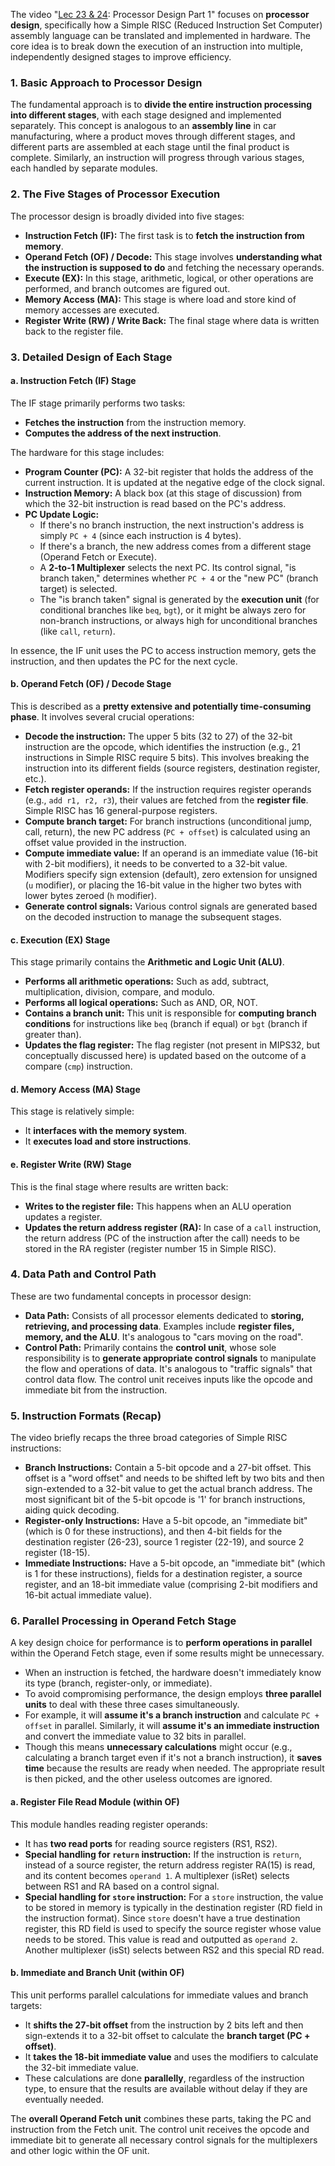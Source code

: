 


The video "[Lec 23 & 24](https://www.youtube.com/watch?v=Od69hy9Y4s8&list=PLL7q95_bHxC56PtT1t-21A-NmUf7yBjGs&index=14&pp=iAQB): Processor Design Part 1" focuses on **processor design**, specifically how a Simple RISC (Reduced Instruction Set Computer) assembly language can be translated and implemented in hardware. The core idea is to break down the execution of an instruction into multiple, independently designed stages to improve efficiency.

### 1. Basic Approach to Processor Design
The fundamental approach is to **divide the entire instruction processing into different stages**, with each stage designed and implemented separately. This concept is analogous to an **assembly line** in car manufacturing, where a product moves through different stages, and different parts are assembled at each stage until the final product is complete. Similarly, an instruction will progress through various stages, each handled by separate modules.

### 2. The Five Stages of Processor Execution
The processor design is broadly divided into five stages:

*   **Instruction Fetch (IF):** The first task is to **fetch the instruction from memory**.
*   **Operand Fetch (OF) / Decode:** This stage involves **understanding what the instruction is supposed to do** and fetching the necessary operands.
*   **Execute (EX):** In this stage, arithmetic, logical, or other operations are performed, and branch outcomes are figured out.
*   **Memory Access (MA):** This stage is where load and store kind of memory accesses are executed.
*   **Register Write (RW) / Write Back:** The final stage where data is written back to the register file.

### 3. Detailed Design of Each Stage

#### a. Instruction Fetch (IF) Stage
The IF stage primarily performs two tasks:
*   **Fetches the instruction** from the instruction memory.
*   **Computes the address of the next instruction**.

The hardware for this stage includes:
*   **Program Counter (PC):** A 32-bit register that holds the address of the current instruction. It is updated at the negative edge of the clock signal.
*   **Instruction Memory:** A black box (at this stage of discussion) from which the 32-bit instruction is read based on the PC's address.
*   **PC Update Logic:**
    *   If there's no branch instruction, the next instruction's address is simply `PC + 4` (since each instruction is 4 bytes).
    *   If there's a branch, the new address comes from a different stage (Operand Fetch or Execute).
    *   A **2-to-1 Multiplexer** selects the next PC. Its control signal, "is branch taken," determines whether `PC + 4` or the "new PC" (branch target) is selected.
    *   The "is branch taken" signal is generated by the **execution unit** (for conditional branches like `beq`, `bgt`), or it might be always zero for non-branch instructions, or always high for unconditional branches (like `call`, `return`).

In essence, the IF unit uses the PC to access instruction memory, gets the instruction, and then updates the PC for the next cycle.

#### b. Operand Fetch (OF) / Decode Stage
This is described as a **pretty extensive and potentially time-consuming phase**. It involves several crucial operations:
*   **Decode the instruction:** The upper 5 bits (32 to 27) of the 32-bit instruction are the opcode, which identifies the instruction (e.g., 21 instructions in Simple RISC require 5 bits). This involves breaking the instruction into its different fields (source registers, destination register, etc.).
*   **Fetch register operands:** If the instruction requires register operands (e.g., `add r1, r2, r3`), their values are fetched from the **register file**. Simple RISC has 16 general-purpose registers.
*   **Compute branch target:** For branch instructions (unconditional jump, call, return), the new PC address (`PC + offset`) is calculated using an offset value provided in the instruction.
*   **Compute immediate value:** If an operand is an immediate value (16-bit with 2-bit modifiers), it needs to be converted to a 32-bit value. Modifiers specify sign extension (default), zero extension for unsigned (`u` modifier), or placing the 16-bit value in the higher two bytes with lower bytes zeroed (`h` modifier).
*   **Generate control signals:** Various control signals are generated based on the decoded instruction to manage the subsequent stages.

#### c. Execution (EX) Stage
This stage primarily contains the **Arithmetic and Logic Unit (ALU)**.
*   **Performs all arithmetic operations:** Such as add, subtract, multiplication, division, compare, and modulo.
*   **Performs all logical operations:** Such as AND, OR, NOT.
*   **Contains a branch unit:** This unit is responsible for **computing branch conditions** for instructions like `beq` (branch if equal) or `bgt` (branch if greater than).
*   **Updates the flag register:** The flag register (not present in MIPS32, but conceptually discussed here) is updated based on the outcome of a compare (`cmp`) instruction.

#### d. Memory Access (MA) Stage
This stage is relatively simple:
*   It **interfaces with the memory system**.
*   It **executes load and store instructions**.

#### e. Register Write (RW) Stage
This is the final stage where results are written back:
*   **Writes to the register file:** This happens when an ALU operation updates a register.
*   **Updates the return address register (RA):** In case of a `call` instruction, the return address (PC of the instruction after the call) needs to be stored in the RA register (register number 15 in Simple RISC).

### 4. Data Path and Control Path
These are two fundamental concepts in processor design:
*   **Data Path:** Consists of all processor elements dedicated to **storing, retrieving, and processing data**. Examples include **register files, memory, and the ALU**. It's analogous to "cars moving on the road".
*   **Control Path:** Primarily contains the **control unit**, whose sole responsibility is to **generate appropriate control signals** to manipulate the flow and operations of data. It's analogous to "traffic signals" that control data flow. The control unit receives inputs like the opcode and immediate bit from the instruction.

### 5. Instruction Formats (Recap)
The video briefly recaps the three broad categories of Simple RISC instructions:
*   **Branch Instructions:** Contain a 5-bit opcode and a 27-bit offset. This offset is a "word offset" and needs to be shifted left by two bits and then sign-extended to a 32-bit value to get the actual branch address. The most significant bit of the 5-bit opcode is '1' for branch instructions, aiding quick decoding.
*   **Register-only Instructions:** Have a 5-bit opcode, an "immediate bit" (which is 0 for these instructions), and then 4-bit fields for the destination register (26-23), source 1 register (22-19), and source 2 register (18-15).
*   **Immediate Instructions:** Have a 5-bit opcode, an "immediate bit" (which is 1 for these instructions), fields for a destination register, a source register, and an 18-bit immediate value (comprising 2-bit modifiers and 16-bit actual immediate value).

### 6. Parallel Processing in Operand Fetch Stage
A key design choice for performance is to **perform operations in parallel** within the Operand Fetch stage, even if some results might be unnecessary.
*   When an instruction is fetched, the hardware doesn't immediately know its type (branch, register-only, or immediate).
*   To avoid compromising performance, the design employs **three parallel units** to deal with these three cases simultaneously.
*   For example, it will **assume it's a branch instruction** and calculate `PC + offset` in parallel. Similarly, it will **assume it's an immediate instruction** and convert the immediate value to 32 bits in parallel.
*   Though this means **unnecessary calculations** might occur (e.g., calculating a branch target even if it's not a branch instruction), it **saves time** because the results are ready when needed. The appropriate result is then picked, and the other useless outcomes are ignored.

#### a. Register File Read Module (within OF)
This module handles reading register operands:
*   It has **two read ports** for reading source registers (RS1, RS2).
*   **Special handling for `return` instruction:** If the instruction is `return`, instead of a source register, the return address register RA(15) is read, and its content becomes `operand 1`. A multiplexer (isRet) selects between RS1 and RA based on a control signal.
*   **Special handling for `store` instruction:** For a `store` instruction, the value to be stored in memory is typically in the destination register (RD field in the instruction format). Since `store` doesn't have a true destination register, this RD field is used to specify the source register whose value needs to be stored. This value is read and outputted as `operand 2`. Another multiplexer (isSt) selects between RS2 and this special RD read.

#### b. Immediate and Branch Unit (within OF)
This unit performs parallel calculations for immediate values and branch targets:
*   It **shifts the 27-bit offset** from the instruction by 2 bits left and then sign-extends it to a 32-bit offset to calculate the **branch target (PC + offset)**.
*   It **takes the 18-bit immediate value** and uses the modifiers to calculate the 32-bit immediate value.
*   These calculations are done **parallelly**, regardless of the instruction type, to ensure that the results are available without delay if they are eventually needed.

The **overall Operand Fetch unit** combines these parts, taking the PC and instruction from the Fetch unit. The control unit receives the opcode and immediate bit to generate all necessary control signals for the multiplexers and other logic within the OF unit.
